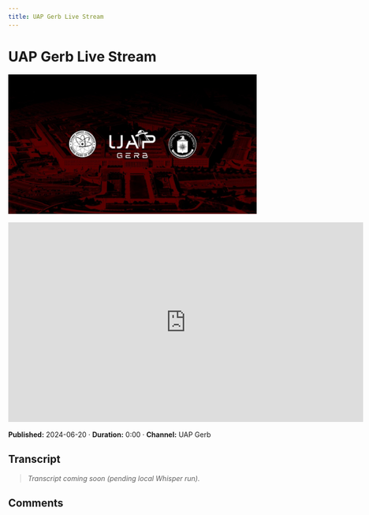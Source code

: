 ```yaml
---
title: UAP Gerb Live Stream
---
```


# UAP Gerb Live Stream

![thumbnail](../videos/2Goib1eosJQ-uap-gerb-live-stream/thumb.jpg)

<iframe width="720" height="405" src="https://www.youtube.com/embed/2Goib1eosJQ" frameborder="0" allowfullscreen></iframe>

**Published:** 2024-06-20  ·  **Duration:** 0:00  ·  **Channel:** UAP Gerb

## Transcript
> _Transcript coming soon (pending local Whisper run)._

## Comments

<script src="https://utteranc.es/client.js" repo="christophermori/ubiquitous-happiness" issue-term="pathname" label="comments" theme="github-light" crossorigin="anonymous" async></script>
